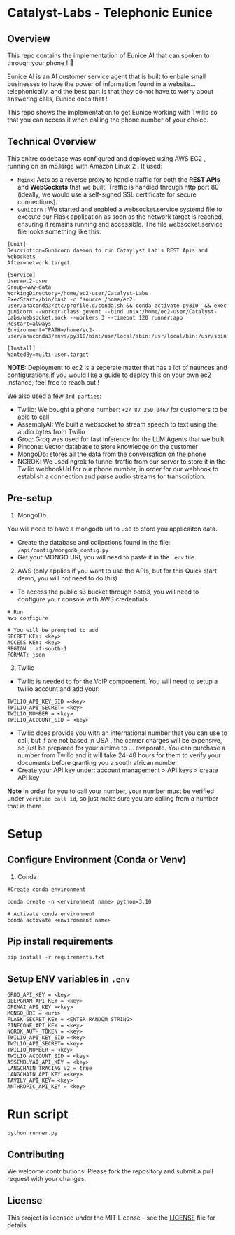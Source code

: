 ﻿# Catalyst-Labs - Telephonic Eunice

## Overview 

This repo contains the implementation of Eunice AI that can spoken to through your phone ! 🍎 

Eunice AI is an AI customer service agent that is built to enbale small businesses to have the power of information found in a website... telephonically, and the best part is that they do not have to worry about answering calls, Eunice does that ! 

This repo shows the implementation to get Eunice working with Twilio so that you can access it when calling the phone number of your choice.

## Technical Overview 

This enitre codebase was configured and deployed using AWS EC2 , running on an m5.large with Amazon Linux 2 . It used: 
- `Nginx`: Acts as a reverse proxy to handle traffic for both the **REST APIs** and **WebSockets** that we built. Traffic is handled through http port 80 (ideally, we would use a self-signed SSL certificate for secure connections).
- `Gunicorn` : We started and enabled a websocket.service systemd file to execute our Flask application as soon as the network target is reached, ensuring it remains running and accessible. The file websocket.service file looks something like this:
```
[Unit]
Description=Gunicorn daemon to run Cataylyst Lab's REST Apis and Webockets 
After=network.target 

[Service]
User=ec2-user
Group=www-data
WorkingDirectory=/home/ec2-user/Catalyst-Labs
ExecStart=/bin/bash -c "source /home/ec2-user/anaconda3/etc/profile.d/conda.sh && conda activate py310  && exec gunicorn --worker-class gevent --bind unix:/home/ec2-user/Catalyst-Labs/websocket.sock --workers 3 --timeout 120 runner:app 
Restart=always
Environment="PATH=/home/ec2-user/anaconda3/envs/py310/bin:/usr/local/sbin:/usr/local/bin:/usr/sbin:/usr/bin:/sbin:/bin"

[Install]
WantedBy=multi-user.target
```

**NOTE:** Deployment to ec2 is a seperate matter that has a lot of naunces and configurations,if you  would like a guide to deploy this on your own ec2 instance, feel free to reach out ! 

We also used a few `3rd parties`: 
- Twilio: We bought a phone number: `+27 87 250 0467` for customers to be able to call
- AssemblyAI: We built a websocket to stream speech to text using the audio bytes from Twilio
- Groq: Groq was used for fast inference for the LLM Agents that we built
- Pincone: Vector database to store knowledge on the customer
- MongoDb: stores all the data from the conversation on the phone
- NGROK: We used ngrok to tunnel traffic from our server to store it in the Twilio webhookUrl for our phone number, in order for our webhook to establish a connection and parse audio streams for transcription.

## Pre-setup 

1. MongoDb

You will need to have a mongodb url to use to store you applicaiton data. 
- Create the database and collections found in the file: `/api/config/mongodb_config.py`
- Get your MONGO URI, you will need to paste it in the `.env` file.  

2. AWS (only applies if you want to use the APIs, but for this Quick start demo, you will not need to do this) 
- To access the public s3 bucket through boto3, you will need to configure your console with AWS credentials
```
# Run 
aws configure

# You will be prompted to add
SECRET KEY: <key>
ACCESS KEY: <key>
REGION : af-south-1
FORMAT: json 
```

3. Twilio
- Twilio is needed to for the VoIP compoenent. You will need to setup a twilio account and add your:
```
TWILIO_API_KEY_SID =<key>
TWILIO_API_SECRET= <key>
TWILIO_NUMBER = <key>
TWILIO_ACCOUNT_SID = <key>
```
- Twilio does provide you with an international number that you can use to call, but if are not based in USA , the carrier charges will be expensive, so just be prepared for your airtime to ... evaporate. You can purchase a number from Twilio and it will take 24-48 hours for them to verify your documents before granting you a south african number.
- Create your API key under: account management > API keys > create API key
  
**Note** In order for you to call your number, your number must be verified under `verified call id`, so just make sure you are calling from a number that is there

# Setup

## Configure Environment (Conda or Venv)

1. Conda
```
#Create conda environment 

conda create -n <environment name> python=3.10

# Activate conda environment 
conda activate <environment name>

```

## Pip install requirements 

```
pip install -r requirements.txt
```

## Setup ENV variables in `.env`
```
GROQ_API_KEY = <key>
DEEPGRAM_API_KEY = <key>
OPENAI_API_KEY =<key>
MONGO_URI = <uri>
FLASK_SECRET_KEY = <ENTER RANDOM STRING>
PINECONE_API_KEY = <key>
NGROK_AUTH_TOKEN = <key>
TWILIO_API_KEY_SID =<key>
TWILIO_API_SECRET= <key>
TWILIO_NUMBER = <key>
TWILIO_ACCOUNT_SID = <key>
ASSEMBLYAI_API_KEY = <key>
LANGCHAIN_TRACING_V2 = true
LANGCHAIN_API_KEY =<key>
TAVILY_API_KEY= <key>
ANTHROPIC_API_KEY = <key>
```

# Run script
```
python runner.py
```


## Contributing

We welcome contributions! Please fork the repository and submit a pull request with your changes.

## License

This project is licensed under the MIT License - see the [LICENSE](LICENSE) file for details.

